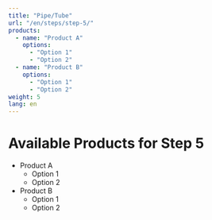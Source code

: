 ```yaml
---
title: "Pipe/Tube"
url: "/en/steps/step-5/"
products:
  - name: "Product A"
    options:
      - "Option 1"
      - "Option 2"
  - name: "Product B"
    options:
      - "Option 1"
      - "Option 2"
weight: 5
lang: en
---
```


# Available Products for Step 5

- Product A
  - Option 1
  - Option 2
- Product B
  - Option 1
  - Option 2